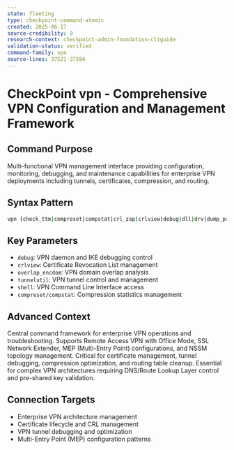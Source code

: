```yaml
---
state: fleeting
type: checkpoint-command-atomic
created: 2025-06-17
source-credibility: 9
research-context: checkpoint-admin-foundation-cliguide
validation-status: verified
command-family: vpn
source-lines: 37521-37594
---
```


# CheckPoint vpn - Comprehensive VPN Configuration and Management Framework

## Command Purpose
Multi-functional VPN management interface providing configuration, monitoring, debugging, and maintenance capabilities for enterprise VPN deployments including tunnels, certificates, compression, and routing.

## Syntax Pattern
```bash
vpn {check_ttm|compreset|compstat|crl_zap|crlview|debug|dll|drv|dump_psk|ipafile_check|macutil|mep_refresh|neo_proto|nssm_topology|overlap_encdom|rim_cleanup|rll|shell|tunnelutil}
```

## Key Parameters
- `debug`: VPN daemon and IKE debugging control
- `crlview`: Certificate Revocation List management
- `overlap_encdom`: VPN domain overlap analysis
- `tunnelutil`: VPN tunnel control and management
- `shell`: VPN Command Line Interface access
- `compreset/compstat`: Compression statistics management

## Advanced Context
Central command framework for enterprise VPN operations and troubleshooting. Supports Remote Access VPN with Office Mode, SSL Network Extender, MEP (Multi-Entry Point) configurations, and NSSM topology management. Critical for certificate management, tunnel debugging, compression optimization, and routing table cleanup. Essential for complex VPN architectures requiring DNS/Route Lookup Layer control and pre-shared key validation.

## Connection Targets
- Enterprise VPN architecture management
- Certificate lifecycle and CRL management
- VPN tunnel debugging and optimization
- Multi-Entry Point (MEP) configuration patterns